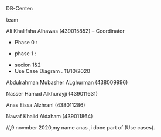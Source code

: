 DB-Center:



team 
 
Ali Khalifaha Alhawas (439015852) – Coordinator
* Phase 0 :



* phase 1 :
- secion 1&2      
- Use Case Diagram .    11/10/2020
 



Abdulrahman Mubasher ALghurman (438009996)



Nasser Hamad Alkhurayji (439011631)




Anas Eissa Alzhrani (438011286)




Nawaf Khalid Aldaham (439011864)

//,9 novmber 2020,my name anas ,i done part of (Use cases).
